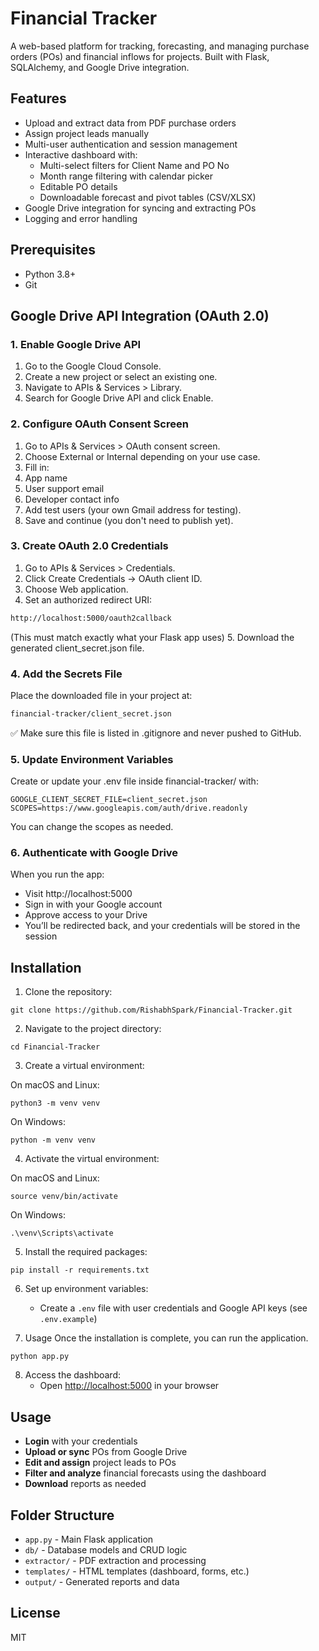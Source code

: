 # Financial Tracker

A web-based platform for tracking, forecasting, and managing purchase orders (POs) and financial inflows for projects. Built with Flask, SQLAlchemy, and Google Drive integration.

## Features
- Upload and extract data from PDF purchase orders
- Assign project leads manually
- Multi-user authentication and session management
- Interactive dashboard with:
  - Multi-select filters for Client Name and PO No
  - Month range filtering with calendar picker
  - Editable PO details
  - Downloadable forecast and pivot tables (CSV/XLSX)
- Google Drive integration for syncing and extracting POs
- Logging and error handling

## Prerequisites
- Python 3.8+
- Git

## Google Drive API Integration (OAuth 2.0)
### 1. Enable Google Drive API
1. Go to the Google Cloud Console.
2. Create a new project or select an existing one.
3. Navigate to APIs & Services > Library.
4. Search for Google Drive API and click Enable.

### 2. Configure OAuth Consent Screen
1. Go to APIs & Services > OAuth consent screen.
2. Choose External or Internal depending on your use case.
3. Fill in:
4. App name
5. User support email
6. Developer contact info
7. Add test users (your own Gmail address for testing).
8. Save and continue (you don't need to publish yet).

### 3. Create OAuth 2.0 Credentials
1. Go to APIs & Services > Credentials.
2. Click Create Credentials → OAuth client ID.
3. Choose Web application.
4. Set an authorized redirect URI:
```bash
http://localhost:5000/oauth2callback
```
(This must match exactly what your Flask app uses)
5. Download the generated client_secret.json file.

### 4. Add the Secrets File
Place the downloaded file in your project at:
```bash
financial-tracker/client_secret.json
```
✅ Make sure this file is listed in .gitignore and never pushed to GitHub.

### 5. Update Environment Variables
Create or update your .env file inside financial-tracker/ with:
```env
GOOGLE_CLIENT_SECRET_FILE=client_secret.json
SCOPES=https://www.googleapis.com/auth/drive.readonly
```
You can change the scopes as needed.

### 6. Authenticate with Google Drive
When you run the app:
- Visit http://localhost:5000
- Sign in with your Google account
- Approve access to your Drive
- You’ll be redirected back, and your credentials will be stored in the session



## Installation
1. Clone the repository:
```
git clone https://github.com/RishabhSpark/Financial-Tracker.git
```

2. Navigate to the project directory:
```
cd Financial-Tracker
```

3. Create a virtual environment:

On macOS and Linux:
```
python3 -m venv venv
```

On Windows:
```
python -m venv venv
```

4. Activate the virtual environment:

On macOS and Linux:
```
source venv/bin/activate
```

On Windows:
```
.\venv\Scripts\activate
```

5. Install the required packages:
```
pip install -r requirements.txt
```

6. Set up environment variables:
   - Create a `.env` file with user credentials and Google API keys (see `.env.example`)

7. Usage
Once the installation is complete, you can run the application.

```
python app.py
```

8. Access the dashboard:
   - Open [http://localhost:5000](http://localhost:5000) in your browser

## Usage
- **Login** with your credentials
- **Upload or sync** POs from Google Drive
- **Edit and assign** project leads to POs
- **Filter and analyze** financial forecasts using the dashboard
- **Download** reports as needed

## Folder Structure
- `app.py` - Main Flask application
- `db/` - Database models and CRUD logic
- `extractor/` - PDF extraction and processing
- `templates/` - HTML templates (dashboard, forms, etc.)
- `output/` - Generated reports and data

## License
MIT